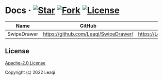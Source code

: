 # Docs &middot; [![Star](https://img.shields.io/github/stars/Leaqi/Docs?color=fb6698&label=Star "Star")](https://github.com/Leaqi/Docs/stargazers "Star") [![Fork](https://img.shields.io/github/forks/Leaqi/Docs?color=2196f3&label=Fork "Fork")](https://github.com/Leaqi/Docs/network "Fork") [![License](https://img.shields.io/badge/License-Apache--2.0-e0b003 "License")](https://github.com/Leaqi/Docs/blob/master/LICENSE "License")

| Name  | GitHub  | Docs  |
| ------------ | ------------ | ------------ |
| SwipeDrawer  | https://github.com/Leaqi/SwipeDrawer/  |  https://Leaqi.github.io/SwipeDrawer/ |


## License
[Apache-2.0 License](https://github.com/Leaqi/Docs/blob/master/LICENSE "Apache-2.0 License")

Copyright (c) 2022 Leaqi